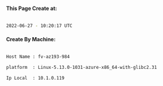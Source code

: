 
   
#### This Page Create at:

```bash

2022-06-27 - 10:20:17 UTC

```

#### Create By Machine:

```bash

Host Name : fv-az193-984

platform  : Linux-5.13.0-1031-azure-x86_64-with-glibc2.31

Ip Local  : 10.1.0.119

```

